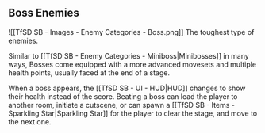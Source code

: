 ## Boss Enemies
![[TfSD SB - Images - Enemy Categories - Boss.png]]
The toughest type of enemies.

Similar to [[TfSD SB - Enemy Categories - Miniboss|Minibosses]] in many ways, Bosses come equipped with a more advanced movesets and multiple health points, usually faced at the end of a stage.

When a boss appears, the [[TfSD SB - UI - HUD|HUD]] changes to show their health instead of the score. Beating a boss can lead the player to another room, initiate a cutscene, or can spawn a [[TfSD SB - Items - Sparkling Star|Sparkling Star]] for the player to clear the stage, and move to the next one.